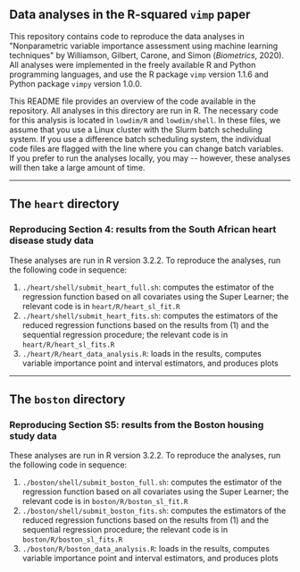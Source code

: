 ## Data analyses in the R-squared `vimp` paper

This repository contains code to reproduce the data analyses in "Nonparametric variable importance assessment using machine learning techniques" by Williamson, Gilbert, Carone, and Simon (*Biometrics*, 2020). All analyses were implemented in the freely available R and Python programming languages, and use the R package `vimp` version 1.1.6 and Python package `vimpy` version 1.0.0.

This README file provides an overview of the code available in the repository. All analyses in this directory are run in R. The necessary code for this analysis is located in `lowdim/R` and `lowdim/shell`. In these files, we assume that you use a Linux cluster with the Slurm batch scheduling system. If you use a difference batch scheduling system, the individual code files are flagged with the line where you can change batch variables. If you prefer to run the analyses locally, you may -- however, these analyses will then take a large amount of time.

-----

## The `heart` directory


### Reproducing Section 4: results from the South African heart disease study data

These analyses are run in R version 3.2.2. To reproduce the analyses, run the following code in sequence:

1. `./heart/shell/submit_heart_full.sh`: computes the estimator of the regression function based on all covariates using the Super Learner; the relevant code is in `heart/R/heart_sl_fit.R`
2. `./heart/shell/submit_heart_fits.sh`: computes the estimators of the reduced regression functions based on the results from (1) and the sequential regression procedure; the relevant code is in `heart/R/heart_sl_fits.R`
2. `./heart/R/heart_data_analysis.R`: loads in the results, computes variable importance point and interval estimators, and produces plots

-----

## The `boston` directory

### Reproducing Section S5: results from the Boston housing study data

These analyses are run in R version 3.2.2. To reproduce the analyses, run the following code in sequence:

1. `./boston/shell/submit_boston_full.sh`: computes the estimator of the regression function based on all covariates using the Super Learner; the relevant code is in `boston/R/boston_sl_fit.R`
2. `./boston/shell/submit_boston_fits.sh`: computes the estimators of the reduced regression functions based on the results from (1) and the sequential regression procedure; the relevant code is in `boston/R/boston_sl_fits.R`
2. `./boston/R/boston_data_analysis.R`: loads in the results, computes variable importance point and interval estimators, and produces plots
